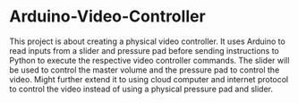 # Arduino-Video-Controller
This project is about creating a physical video controller. It uses Arduino to read inputs from a slider and pressure pad before sending instructions to Python to execute the respective video controller commands. The slider will be used to control the master volume and the pressure pad to control the video. Might further extend it to using cloud computer and internet protocol to control the video instead of using a physical pressure pad and slider.
